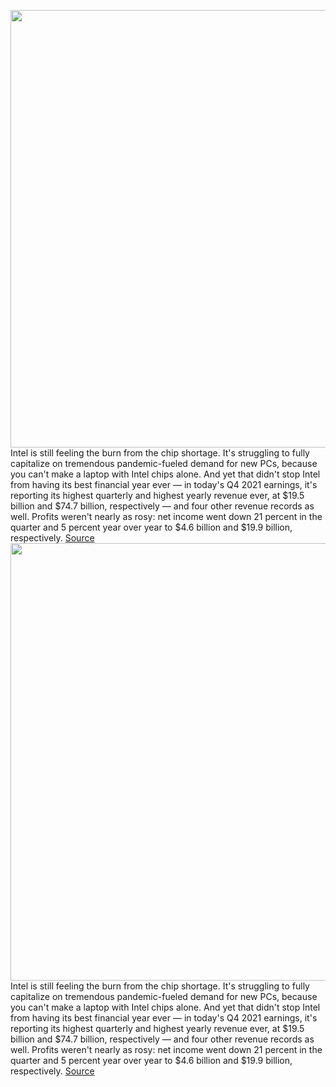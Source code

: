<img src='https://cdn.vox-cdn.com/thumbor/tANy2hpTTrBNyJa8eekbeL2HaYY=/0x0:2040x1360/1200x800/filters:focal(857x517:1183x843)/cdn.vox-cdn.com/uploads/chorus_image/image/70436545/acastro_210120_1777_intel_0001.0.jpg' width='700px' /><br/>
Intel is still feeling the burn from the chip shortage. It's struggling to fully capitalize on tremendous pandemic-fueled demand for new PCs, because you can't make a laptop with Intel chips alone. And yet that didn't stop Intel from having its best financial year ever — in today's Q4 2021 earnings, it's reporting its highest quarterly and highest yearly revenue ever, at $19.5 billion and $74.7 billion, respectively — and four other revenue records as well. Profits weren't nearly as rosy: net income went down 21 percent in the quarter and 5 percent year over year to $4.6 billion and $19.9 billion, respectively.
<a href='https://www.theverge.com/2022/1/26/22903138/intel-q4-2021-january-2022-earnings-best-year'> Source <a/><img src='https://cdn.vox-cdn.com/thumbor/tANy2hpTTrBNyJa8eekbeL2HaYY=/0x0:2040x1360/1200x800/filters:focal(857x517:1183x843)/cdn.vox-cdn.com/uploads/chorus_image/image/70436545/acastro_210120_1777_intel_0001.0.jpg' width='700px' /><br/>
Intel is still feeling the burn from the chip shortage. It's struggling to fully capitalize on tremendous pandemic-fueled demand for new PCs, because you can't make a laptop with Intel chips alone. And yet that didn't stop Intel from having its best financial year ever — in today's Q4 2021 earnings, it's reporting its highest quarterly and highest yearly revenue ever, at $19.5 billion and $74.7 billion, respectively — and four other revenue records as well. Profits weren't nearly as rosy: net income went down 21 percent in the quarter and 5 percent year over year to $4.6 billion and $19.9 billion, respectively.
<a href='https://www.theverge.com/2022/1/26/22903138/intel-q4-2021-january-2022-earnings-best-year'> Source <a/>